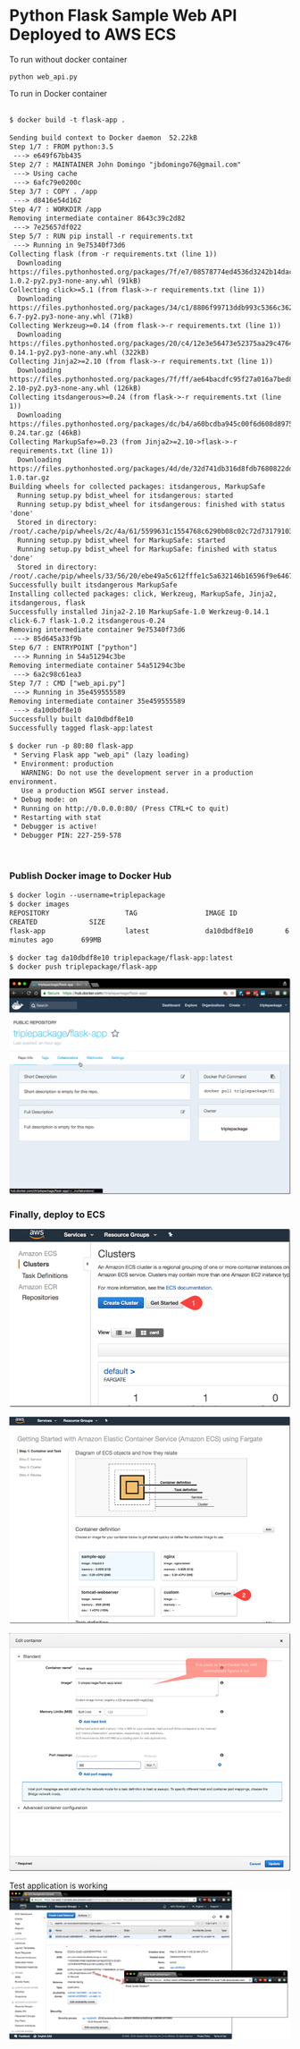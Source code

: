 # Python Flask Sample Web API Deployed to AWS ECS

To run without docker container
<pre><code>python web_api.py</code>
</pre>

To run in Docker container
<pre>
<code>
$ docker build -t flask-app .
    
Sending build context to Docker daemon  52.22kB
Step 1/7 : FROM python:3.5
 ---> e649f67bb435
Step 2/7 : MAINTAINER John Domingo "jbdomingo76@gmail.com"
 ---> Using cache
 ---> 6afc79e0200c
Step 3/7 : COPY . /app
 ---> d8416e54d162
Step 4/7 : WORKDIR /app
Removing intermediate container 8643c39c2d82
 ---> 7e25657df022
Step 5/7 : RUN pip install -r requirements.txt
 ---> Running in 9e75340f73d6
Collecting flask (from -r requirements.txt (line 1))
  Downloading https://files.pythonhosted.org/packages/7f/e7/08578774ed4536d3242b14dacb4696386634607af824ea997202cd0edb4b/Flask-1.0.2-py2.py3-none-any.whl (91kB)
Collecting click>=5.1 (from flask->-r requirements.txt (line 1))
  Downloading https://files.pythonhosted.org/packages/34/c1/8806f99713ddb993c5366c362b2f908f18269f8d792aff1abfd700775a77/click-6.7-py2.py3-none-any.whl (71kB)
Collecting Werkzeug>=0.14 (from flask->-r requirements.txt (line 1))
  Downloading https://files.pythonhosted.org/packages/20/c4/12e3e56473e52375aa29c4764e70d1b8f3efa6682bef8d0aae04fe335243/Werkzeug-0.14.1-py2.py3-none-any.whl (322kB)
Collecting Jinja2>=2.10 (from flask->-r requirements.txt (line 1))
  Downloading https://files.pythonhosted.org/packages/7f/ff/ae64bacdfc95f27a016a7bed8e8686763ba4d277a78ca76f32659220a731/Jinja2-2.10-py2.py3-none-any.whl (126kB)
Collecting itsdangerous>=0.24 (from flask->-r requirements.txt (line 1))
  Downloading https://files.pythonhosted.org/packages/dc/b4/a60bcdba945c00f6d608d8975131ab3f25b22f2bcfe1dab221165194b2d4/itsdangerous-0.24.tar.gz (46kB)
Collecting MarkupSafe>=0.23 (from Jinja2>=2.10->flask->-r requirements.txt (line 1))
  Downloading https://files.pythonhosted.org/packages/4d/de/32d741db316d8fdb7680822dd37001ef7a448255de9699ab4bfcbdf4172b/MarkupSafe-1.0.tar.gz
Building wheels for collected packages: itsdangerous, MarkupSafe
  Running setup.py bdist_wheel for itsdangerous: started
  Running setup.py bdist_wheel for itsdangerous: finished with status 'done'
  Stored in directory: /root/.cache/pip/wheels/2c/4a/61/5599631c1554768c6290b08c02c72d7317910374ca602ff1e5
  Running setup.py bdist_wheel for MarkupSafe: started
  Running setup.py bdist_wheel for MarkupSafe: finished with status 'done'
  Stored in directory: /root/.cache/pip/wheels/33/56/20/ebe49a5c612fffe1c5a632146b16596f9e64676768661e4e46
Successfully built itsdangerous MarkupSafe
Installing collected packages: click, Werkzeug, MarkupSafe, Jinja2, itsdangerous, flask
Successfully installed Jinja2-2.10 MarkupSafe-1.0 Werkzeug-0.14.1 click-6.7 flask-1.0.2 itsdangerous-0.24
Removing intermediate container 9e75340f73d6
 ---> 85d645a33f9b
Step 6/7 : ENTRYPOINT ["python"]
 ---> Running in 54a51294c3be
Removing intermediate container 54a51294c3be
 ---> 6a2c98c61ea3
Step 7/7 : CMD ["web_api.py"]
 ---> Running in 35e459555589
Removing intermediate container 35e459555589
 ---> da10dbdf8e10
Successfully built da10dbdf8e10
Successfully tagged flask-app:latest

$ docker run -p 80:80 flask-app
 * Serving Flask app "web_api" (lazy loading)
 * Environment: production
   WARNING: Do not use the development server in a production environment.
   Use a production WSGI server instead.
 * Debug mode: on
 * Running on http://0.0.0.0:80/ (Press CTRL+C to quit)
 * Restarting with stat
 * Debugger is active!
 * Debugger PIN: 227-259-578

  </code>
</pre>

### Publish Docker image to Docker Hub
<pre><code>$ docker login --username=triplepackage
$ docker images
REPOSITORY                   TAG                 IMAGE ID            CREATED             SIZE
flask-app                    latest              da10dbdf8e10        6 minutes ago       699MB

$ docker tag da10dbdf8e10 triplepackage/flask-app:latest
$ docker push triplepackage/flask-app
</code></pre>
![Docker Hub](/images/dockerhub.jpg)

### Finally, deploy to ECS
![AWS ECS Step 1](/images/ecs1.jpg)

![AWS ECS Step 2](/images/ecs2.jpg)

![AWS ECS Step 3](/images/ecs3.jpg)

Test application is working
![AWS ECS Step 4](/images/ecs4.jpg)
